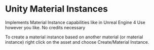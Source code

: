 # Unity Material Instances
Implements Material Instance capabilities like in Unreal Engine 4
Use however you like. No credits necessary

To create a material instance based on another material (or material instance) right click on the asset and choose Create/Material Instance.
